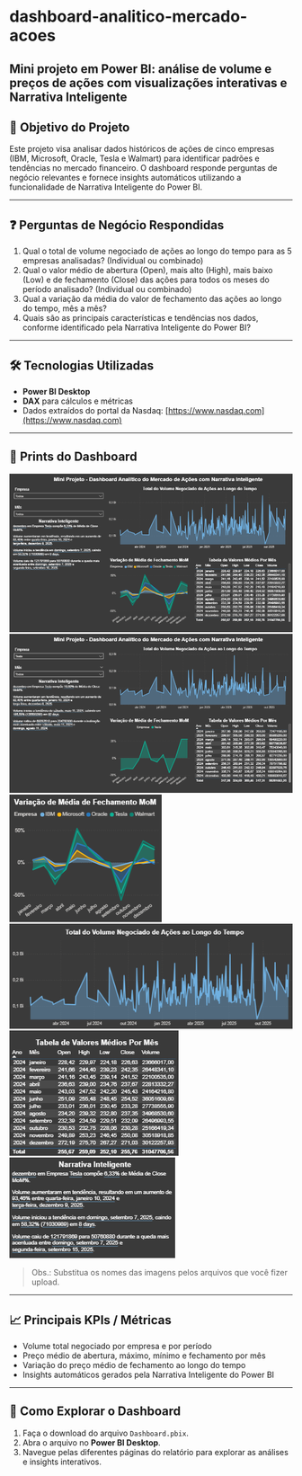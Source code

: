 # dashboard-analitico-mercado-acoes
Mini projeto em Power BI: análise de volume e preços de ações com visualizações interativas e Narrativa Inteligente
---

## 🎯 Objetivo do Projeto

Este projeto visa analisar dados históricos de ações de cinco empresas (IBM, Microsoft, Oracle, Tesla e Walmart) para identificar padrões e tendências no mercado financeiro. O dashboard responde perguntas de negócio relevantes e fornece insights automáticos utilizando a funcionalidade de Narrativa Inteligente do Power BI.

---

## ❓ Perguntas de Negócio Respondidas

1. Qual o total de volume negociado de ações ao longo do tempo para as 5 empresas analisadas? (Individual ou combinado)  
2. Qual o valor médio de abertura (Open), mais alto (High), mais baixo (Low) e de fechamento (Close) das ações para todos os meses do período analisado? (Individual ou combinado)  
3. Qual a variação da média do valor de fechamento das ações ao longo do tempo, mês a mês?  
4. Quais são as principais características e tendências nos dados, conforme identificado pela Narrativa Inteligente do Power BI?

---

## 🛠 Tecnologias Utilizadas

- **Power BI Desktop**  
- **DAX** para cálculos e métricas  
- Dados extraídos do portal da Nasdaq: [https://www.nasdaq.com](https://www.nasdaq.com)

---

## 📸 Prints do Dashboard

![Visão Geral](images/visao_geral.png)  
![Análise por Empresa](images/visao_tesla.png)  
![Variação de Média de Fechamento MoM](images/media_fechamento.png)  
![Total do Volume Negociado de Ações ao Longo do Tempo](images/total_vol_negociado.png)
![Total de Valores Médios por Mês](images/valores_medios.png)
![Narrativa Inteligente](images/narrativa_inteligente.png)

> Obs.: Substitua os nomes das imagens pelos arquivos que você fizer upload.

---

## 📈 Principais KPIs / Métricas

- Volume total negociado por empresa e por período  
- Preço médio de abertura, máximo, mínimo e fechamento por mês  
- Variação do preço médio de fechamento ao longo do tempo  
- Insights automáticos gerados pela Narrativa Inteligente do Power BI

---

## 🚀 Como Explorar o Dashboard

1. Faça o download do arquivo `Dashboard.pbix`.  
2. Abra o arquivo no **Power BI Desktop**.  
3. Navegue pelas diferentes páginas do relatório para explorar as análises e insights interativos.  
